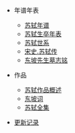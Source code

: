 <!-- docs/_sidebar.md -->

- 年谱年表

  - [苏轼年谱](1036.md)
  - [苏轼生卒年表](1101.md)
  - [苏轼世系](shi-xi.md)
  - [宋史.苏轼传](song-shi-zhuan-ji.md)
  - [东坡先生墓志铭](mu-zhi-ming.md)

- 作品

  - [苏轼作品概述](zuo-pin.md)
  - [东坡词](dong-po-ci.md)
  - [苏轼全集](1.md)

- [更新记录](changelog.md)
